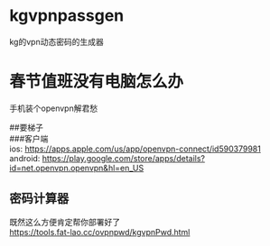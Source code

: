 # kgvpnpassgen   
kg的vpn动态密码的生成器

# 春节值班没有电脑怎么办   
手机装个openvpn解君愁

##要梯子  
###客户端  
ios: https://apps.apple.com/us/app/openvpn-connect/id590379981   
android: https://play.google.com/store/apps/details?id=net.openvpn.openvpn&hl=en_US

## 密码计算器  
既然这么方便肯定帮你部署好了    
https://tools.fat-lao.cc/ovpnpwd/kgvpnPwd.html 



